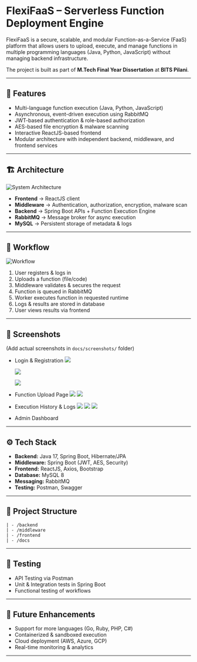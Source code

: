 # FlexiFaaS – Serverless Function Deployment Engine

FlexiFaaS is a secure, scalable, and modular Function-as-a-Service (FaaS) platform that allows users to upload, execute, and manage functions in multiple programming languages (Java, Python, JavaScript) without managing backend infrastructure.

The project is built as part of **M.Tech Final Year Dissertation** at **BITS Pilani**.

---

## 🚀 Features

- Multi-language function execution (Java, Python, JavaScript)
- Asynchronous, event-driven execution using RabbitMQ
- JWT-based authentication & role-based authorization
- AES-based file encryption & malware scanning
- Interactive ReactJS-based frontend
- Modular architecture with independent backend, middleware, and frontend services

---

## 🏗️ Architecture

![System Architecture](./docs/system-architecture.png)

- **Frontend** → ReactJS client
- **Middleware** → Authentication, authorization, encryption, malware scan
- **Backend** → Spring Boot APIs + Function Execution Engine
- **RabbitMQ** → Message broker for async execution
- **MySQL** → Persistent storage of metadata & logs

---

## 🔄 Workflow

![Workflow](./docs/workflow.png)

1. User registers & logs in
2. Uploads a function (file/code)
3. Middleware validates & secures the request
4. Function is queued in RabbitMQ
5. Worker executes function in requested runtime
6. Logs & results are stored in database
7. User views results via frontend

---

## 📸 Screenshots

(Add actual screenshots in `docs/screenshots/` folder)

- Login & Registration
  ![](./docs/screenshots/registration.png)

  ![](./docs/screenshots/login.2png.png)

  ![](./docs/screenshots/dashboard.png)

- Function Upload Page
  ![](./docs/screenshots/functionUpload.png)
  ![](./docs/screenshots/functionUpload2.png)

- Execution History & Logs
  ![](./docs/screenshots/FunctionExecution.png)
  ![](./docs/screenshots/FunctionHistory.png)
  ![](./docs/screenshots/ExecutionLogs.png)

- Admin Dashboard

---

## ⚙️ Tech Stack

- **Backend:** Java 17, Spring Boot, Hibernate/JPA
- **Middleware:** Spring Boot (JWT, AES, Security)
- **Frontend:** ReactJS, Axios, Bootstrap
- **Database:** MySQL 8
- **Messaging:** RabbitMQ
- **Testing:** Postman, Swagger

---

## 📂 Project Structure

```
| - /backend
| - /middleware
| - /frontend
| - /docs
```

---

## 🧪 Testing

- API Testing via Postman
- Unit & Integration tests in Spring Boot
- Functional testing of workflows

---

## 📌 Future Enhancements

- Support for more languages (Go, Ruby, PHP, C#)
- Containerized & sandboxed execution
- Cloud deployment (AWS, Azure, GCP)
- Real-time monitoring & analytics

---
